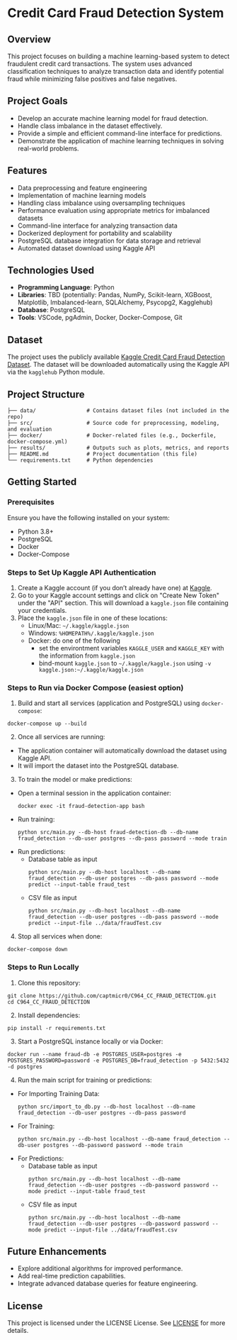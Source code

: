 # Credit Card Fraud Detection System

## Overview
This project focuses on building a machine learning-based system to detect fraudulent credit card transactions. The system uses advanced classification techniques to analyze transaction data and identify potential fraud while minimizing false positives and false negatives.

## Project Goals
- Develop an accurate machine learning model for fraud detection.
- Handle class imbalance in the dataset effectively.
- Provide a simple and efficient command-line interface for predictions.
- Demonstrate the application of machine learning techniques in solving real-world problems.

## Features
- Data preprocessing and feature engineering
- Implementation of machine learning models
- Handling class imbalance using oversampling techniques
- Performance evaluation using appropriate metrics for imbalanced datasets
- Command-line interface for analyzing transaction data
- Dockerized deployment for portability and scalability
- PostgreSQL database integration for data storage and retrieval
- Automated dataset download using Kaggle API

## Technologies Used
- **Programming Language**: Python
- **Libraries**: TBD (potentially: Pandas, NumPy, Scikit-learn, XGBoost, Matplotlib, Imbalanced-learn, SQLAlchemy, Psycopg2, Kagglehub)
- **Database**: PostgreSQL
- **Tools**: VSCode, pgAdmin, Docker, Docker-Compose, Git

## Dataset
The project uses the publicly available [Kaggle Credit Card Fraud Detection Dataset](https://www.kaggle.com/datasets/kartik2112/fraud-detection). The dataset will be downloaded automatically using the Kaggle API via the `kagglehub` Python module.

## Project Structure
```
├── data/                # Contains dataset files (not included in the repo)
├── src/                 # Source code for preprocessing, modeling, and evaluation
├── docker/              # Docker-related files (e.g., Dockerfile, docker-compose.yml)
├── results/             # Outputs such as plots, metrics, and reports
├── README.md            # Project documentation (this file)
└── requirements.txt     # Python dependencies
```

## Getting Started

### Prerequisites
Ensure you have the following installed on your system:
- Python 3.8+
- PostgreSQL
- Docker
- Docker-Compose

### Steps to Set Up Kaggle API Authentication
1. Create a Kaggle account (if you don’t already have one) at [Kaggle](https://www.kaggle.com).
2. Go to your Kaggle account settings and click on "Create New Token" under the "API" section. This will download a `kaggle.json` file containing your credentials.
3. Place the `kaggle.json` file in one of these locations:
   - Linux/Mac: `~/.kaggle/kaggle.json`
   - Windows: `%HOMEPATH%/.kaggle/kaggle.json`
   - Docker: do one of the following
     - set the environtment variables `KAGGLE_USER` and `KAGGLE_KEY` with the information from `kaggle.json`
     - bind-mount `kaggle.json` to `~/.kaggle/kaggle.json` using `-v kaggle.json:~/.kaggle/kaggle.json`

### Steps to Run via Docker Compose (easiest option)
1. Build and start all services (application and PostgreSQL) using `docker-compose`:
```
docker-compose up --build
```

2. Once all services are running:
- The application container will automatically download the dataset using Kaggle API.
- It will import the dataset into the PostgreSQL database.

3. To train the model or make predictions:
- Open a terminal session in the application container:
  ```
  docker exec -it fraud-detection-app bash
  ```
- Run training:
  ```
  python src/main.py --db-host fraud-detection-db --db-name fraud_detection --db-user postgres --db-pass password --mode train
  ```
- Run predictions:
  - Database table as input
    ```
    python src/main.py --db-host localhost --db-name fraud_detection --db-user postgres --db-pass password --mode predict --input-table fraud_test
    ```
  - CSV file as input
    ```
    python src/main.py --db-host localhost --db-name fraud_detection --db-user postgres --db-pass password --mode predict --input-file ../data/fraudTest.csv
    ```

4. Stop all services when done:
```
docker-compose down
```

### Steps to Run Locally
1. Clone this repository:
```
git clone https://github.com/captmicr0/C964_CC_FRAUD_DETECTION.git
cd C964_CC_FRAUD_DETECTION
```

2. Install dependencies:
```
pip install -r requirements.txt
```

3. Start a PostgreSQL instance locally or via Docker:
```
docker run --name fraud-db -e POSTGRES_USER=postgres -e POSTGRES_PASSWORD=password -e POSTGRES_DB=fraud_detection -p 5432:5432 -d postgres
```

4. Run the main script for training or predictions:
- For Importing Training Data:
  ```
  python src/import_to_db.py --db-host localhost --db-name fraud_detection --db-user postgres --db-pass password
  ```
- For Training:
  ```
  python src/main.py --db-host localhost --db-name fraud_detection --db-user postgres --db-password password --mode train
  ```
- For Predictions:
  - Database table as input
    ```
    python src/main.py --db-host localhost --db-name fraud_detection --db-user postgres --db-password password --mode predict --input-table fraud_test
    ```
  - CSV file as input
    ```
    python src/main.py --db-host localhost --db-name fraud_detection --db-user postgres --db-password password --mode predict --input-file ../data/fraudTest.csv
    ```

## Future Enhancements
- Explore additional algorithms for improved performance.
- Add real-time prediction capabilities.
- Integrate advanced database queries for feature engineering.

## License
This project is licensed under the LICENSE License. See [LICENSE](LICENSE) for more details.

